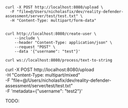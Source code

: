 ```
curl -X POST http://localhost:8080/upload \
  -F "file=@/Users/nicholasfix/dev/reality-defender-assessment/server/test/test.txt" \
  -H "Content-Type: multipart/form-data"
```

```

curl http://localhost:8080/create-user \
    --include \
    --header "Content-Type: application/json" \
    --request "POST" \
    --data '{"username": "test"}'

```

```
curl ws://localhost:8080/process/text-to-string

```

curl -X POST http://localhost:8080/upload \
 -H "Content-Type: multipart/mixed" \
 -F "file=@/Users/nicholasfix/dev/reality-defender-assessment/server/test/test.txt" \
 -F 'metadata={"username": "test2"}'

TODO:
